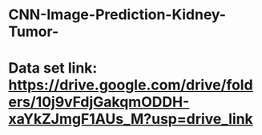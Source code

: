 # CNN-Image-Prediction-Kidney-Tumor-
# Data set link: https://drive.google.com/drive/folders/10j9vFdjGakqmODDH-xaYkZJmgF1AUs_M?usp=drive_link
